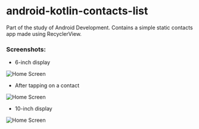 # android-kotlin-contacts-list
 Part of the study of Android Development. Contains a simple static contacts app made using RecyclerView.

 ### Screenshots:

- 6-inch display

![Home Screen](https://i.postimg.cc/J0RS3qF3/Screenshot-2.png)

- After tapping on a contact

![Home Screen](https://i.postimg.cc/qqQS1KfP/Screenshot-3.png)

- 10-inch display

![Home Screen](https://i.postimg.cc/KzPdgV0v/Screenshot-1.png)
